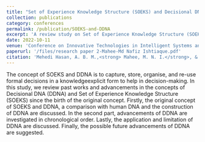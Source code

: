 ```yaml
---
title: "Set of Experience Knowledge Structure (SOEKS) and Decisional DNA (DDNA)—A Review"
collection: publications
category: conferences
permalink: /publication/SOEKS-and-DDNA
excerpt: 'A review study on Set of Experience Knowledge Structure (SOEKS) and Decisional DNA (DDNA)'
date: 2022-10-11
venue: 'Conference on Innovative Technologies in Intelligent Systems and Industrial Applications, Malyasia'
paperurl: '/files/research paper 2-Mahee-Md Nafiz Ishtiaque.pdf'
citation: 'Mehedi Hasan, A. B. M.,<strong> Mahee, M. N. I.</strong>, & Sanin, C.'
---
```


The concept of SOEKS and DDNA is to capture, store, organise, and re-use formal decisions in a knowledgeexplicit form to help in decision-making. In this study, we review past works and advancements in the concepts of Decisional DNA (DDNA) and Set of Experience Knowledge Structure (SOEKS) since the birth of the original concept. Firstly, the original concept of SOEKS and DDNA, a comparison with human DNA and the construction of DDNA are discussed. In the second part, advancements of DDNA are investigated in chronological order. Lastly, the application and limitation of DDNA are discussed. Finally, the possible future advancements of DDNA are suggested.
